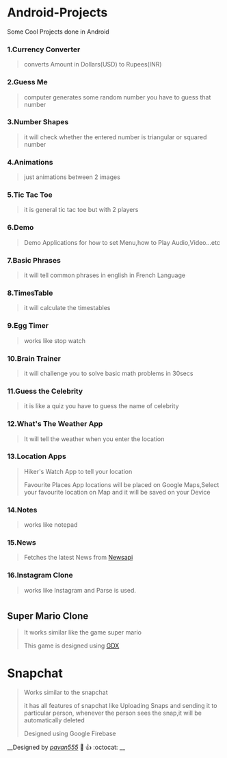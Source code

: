 # Android-Projects
Some Cool Projects done in Android 

### 1.Currency Converter 
   >
   > converts Amount in Dollars(USD) to Rupees(INR)
### 2.Guess Me
   >
   > computer generates some random number you have to guess that number
### 3.Number Shapes
   >
   > it will check whether the entered number is triangular or squared number
### 4.Animations
   >
   > just animations between 2 images 
### 5.Tic Tac Toe
   >
   > it is general tic tac toe but with 2 players 
### 6.Demo
   >
   >Demo Applications for how to set Menu,how to Play Audio,Video...etc
### 7.Basic Phrases
   >
   >it will tell common phrases in english in French Language
### 8.TimesTable
   > it will calculate the timestables
### 9.Egg Timer
   >
   >works like stop watch
### 10.Brain Trainer
   >
   > it will challenge you to solve basic math problems in 30secs
### 11.Guess the Celebrity
   >
   >it is like a quiz you have to guess the name of celebrity
   
### 12.What's The Weather App
   >
   > It will tell the weather when you enter the location
### 13.Location Apps
   > 
   > Hiker's Watch App to tell your location
   >
   >
   > Favourite Places App locations will be placed on Google Maps,Select your favourite location on Map and it will be saved on your Device
### 14.Notes
   > 
   > works like notepad
### 15.News
   > 
   > Fetches the latest News from [Newsapi](https://newsapi.org)
### 16.Instagram Clone
   >
   > works like Instagram and Parse is used.

#

## Super Mario Clone
   >
   > It works similar like the game super mario 
   >
   >
   > This game is designed using [GDX](https://libgdx.badlogicgames.com)
# Snapchat
   > 
   > Works similar to the snapchat
   >
   >
   > it has all features of snapchat like Uploading Snaps and sending it to particular person,
   whenever the person sees the snap,it will be automatically deleted
   >
   >
   > Designed using Google Firebase



__Designed by _[pavan555](https://github.com/pavan555)_ :metal: :+1: 
:octocat: __